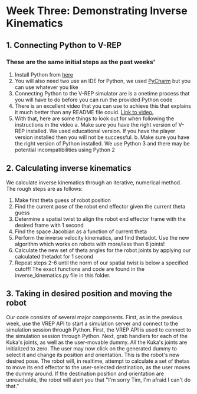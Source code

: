 # Week Three: Demonstrating Inverse Kinematics

## 1. Connecting Python to V-REP
### These are the same initial steps as the past weeks'
1. Install Python from  [here](https://www.python.org/downloads/release/python-364/)
2. You will also need two use an IDE for Python, we used [PyCharm](https://www.jetbrains.com/pycharm/) but you can use whatever you like
3. Connecting Python to the V-REP simulator are is a onetime process that you will have to do before you can run the provided Python code
4. There is an excellent video that you can use to achieve this that explains it much better than any README file could. [Link to video.](https://www.youtube.com/watch?v=SQont-mTnfM)
5. With that, here are some things to look out for when following the instructions in the video
    a. Make sure you have the right version of V-REP installed. We used educational version. If you have the player version installed then you will not be successful.
    b. Make sure you have the right version of Python installed. We use Python 3 and there may be potential incompatibilities using Python 2  

## 2. Calculating inverse kinematics
We calculate inverse kinematics through an iterative, numerical method. The rough steps are as follows:
1. Make first theta guess of robot position
2. Find the current pose of the robot end effector given the current theta guess
3. Determine a spatial twist to align the robot end effector frame with the desired frame with 1 second
4. Find the space Jacobian as a function of current theta
5. Perform the inverse velocity kinematics, and find thetadot. Use the new algorithm which works on robots with more/less than 6 joints!
6. Calculate the new set of theta angles for the robot joints by applying our calculated thetadot for 1 second
7. Repeat steps 2-6 until the norm of our spatial twist is below a specified cutoff!
The exact functions and code are found in the inverse_kinematics.py file in this folder.

## 3. Taking in desired position and moving the robot
Our code consists of several major components. First, as in the previous week, use the VREP API to start a simulation server and connect to the simulation session through Python. First, the VREP API is used to connect to the simulation session through Python. Next, grab handlers for each of the Kuka's joints, as well as the user-movable dummy. All the Kuka's joints are initialized to zero. The user may now click on the generated dummy to select it and change its position and orientation. This is the robot's new desired pose. The robot will, in realtime, attempt to calculate a set of thetas to move its end effector to the user-selected destination, as the user moves the dummy around. If the destination position and orientation are unreachable, the robot will alert you that "I'm sorry Tim, I'm afraid I can't do that."
